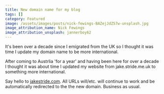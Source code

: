 ```yaml
---
title: New domain name for my blog
tags: []
category: Featured
image: /assets/images/posts/nick-fewings-BAZejJdZ57w-unsplash.jpg
image_attribution_name: Nick Fewings
image_attribution_unsplash: jannerboy62
---
```

It's been over a decade since I emigrated from the UK so I thought it was time I update my domain name to be more international.
<!-- readmore -->
After coming to Austrlia 'for a year' and having been here for over a decade I thought it was about time I updated my website from jake.stride.me.uk to something more international.

Say hello to [jakestride.com](https://jakestride.com). All URLs will/etc. will continue to work and be automatically redirected to the the new domain. Business as usual.
